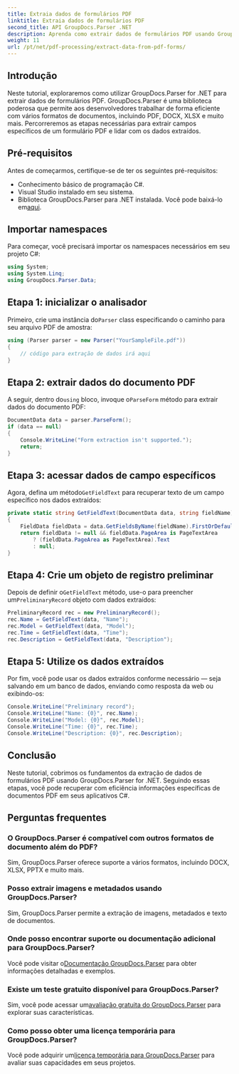 ```yaml
---
title: Extraia dados de formulários PDF
linktitle: Extraia dados de formulários PDF
second_title: API GroupDocs.Parser .NET
description: Aprenda como extrair dados de formulários PDF usando GroupDocs.Parser for .NET. Guia passo a passo com exemplos de código e perguntas frequentes.
weight: 11
url: /pt/net/pdf-processing/extract-data-from-pdf-forms/
---
```

## Introdução
Neste tutorial, exploraremos como utilizar GroupDocs.Parser for .NET para extrair dados de formulários PDF. GroupDocs.Parser é uma biblioteca poderosa que permite aos desenvolvedores trabalhar de forma eficiente com vários formatos de documentos, incluindo PDF, DOCX, XLSX e muito mais. Percorreremos as etapas necessárias para extrair campos específicos de um formulário PDF e lidar com os dados extraídos.
## Pré-requisitos
Antes de começarmos, certifique-se de ter os seguintes pré-requisitos:
- Conhecimento básico de programação C#.
- Visual Studio instalado em seu sistema.
- Biblioteca GroupDocs.Parser para .NET instalada. Você pode baixá-lo em[aqui](https://releases.groupdocs.com/parser/net/).

## Importar namespaces
Para começar, você precisará importar os namespaces necessários em seu projeto C#:
```csharp
using System;
using System.Linq;
using GroupDocs.Parser.Data;
```
## Etapa 1: inicializar o analisador
 Primeiro, crie uma instância do`Parser` class especificando o caminho para seu arquivo PDF de amostra:
```csharp
using (Parser parser = new Parser("YourSampleFile.pdf"))
{
    // código para extração de dados irá aqui
}
```
## Etapa 2: extrair dados do documento PDF
 A seguir, dentro do`using` bloco, invoque o`ParseForm` método para extrair dados do documento PDF:
```csharp
DocumentData data = parser.ParseForm();
if (data == null)
{
    Console.WriteLine("Form extraction isn't supported.");
    return;
}
```
## Etapa 3: acessar dados de campo específicos
 Agora, defina um método`GetFieldText` para recuperar texto de um campo específico nos dados extraídos:
```csharp
private static string GetFieldText(DocumentData data, string fieldName)
{
    FieldData fieldData = data.GetFieldsByName(fieldName).FirstOrDefault();
    return fieldData != null && fieldData.PageArea is PageTextArea
        ? (fieldData.PageArea as PageTextArea).Text
        : null;
}
```
## Etapa 4: Crie um objeto de registro preliminar
 Depois de definir o`GetFieldText` método, use-o para preencher um`PreliminaryRecord` objeto com dados extraídos:
```csharp
PreliminaryRecord rec = new PreliminaryRecord();
rec.Name = GetFieldText(data, "Name");
rec.Model = GetFieldText(data, "Model");
rec.Time = GetFieldText(data, "Time");
rec.Description = GetFieldText(data, "Description");
```
## Etapa 5: Utilize os dados extraídos
Por fim, você pode usar os dados extraídos conforme necessário — seja salvando em um banco de dados, enviando como resposta da web ou exibindo-os:
```csharp
Console.WriteLine("Preliminary record");
Console.WriteLine("Name: {0}", rec.Name);
Console.WriteLine("Model: {0}", rec.Model);
Console.WriteLine("Time: {0}", rec.Time);
Console.WriteLine("Description: {0}", rec.Description);
```

## Conclusão
Neste tutorial, cobrimos os fundamentos da extração de dados de formulários PDF usando GroupDocs.Parser for .NET. Seguindo essas etapas, você pode recuperar com eficiência informações específicas de documentos PDF em seus aplicativos C#.

## Perguntas frequentes
### O GroupDocs.Parser é compatível com outros formatos de documento além do PDF?
Sim, GroupDocs.Parser oferece suporte a vários formatos, incluindo DOCX, XLSX, PPTX e muito mais.
### Posso extrair imagens e metadados usando GroupDocs.Parser?
Sim, GroupDocs.Parser permite a extração de imagens, metadados e texto de documentos.
### Onde posso encontrar suporte ou documentação adicional para GroupDocs.Parser?
 Você pode visitar o[Documentação GroupDocs.Parser](https://tutorials.groupdocs.com/parser/net/) para obter informações detalhadas e exemplos.
### Existe um teste gratuito disponível para GroupDocs.Parser?
 Sim, você pode acessar um[avaliação gratuita do GroupDocs.Parser](https://releases.groupdocs.com/) para explorar suas características.
### Como posso obter uma licença temporária para GroupDocs.Parser?
 Você pode adquirir um[licença temporária para GroupDocs.Parser](https://purchase.groupdocs.com/temporary-license/) para avaliar suas capacidades em seus projetos.